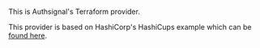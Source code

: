This is Authsignal's Terraform provider.

This provider is based on HashiCorp's HashiCups example which can be [found here](https://github.com/hashicorp/terraform-provider-hashicups).

